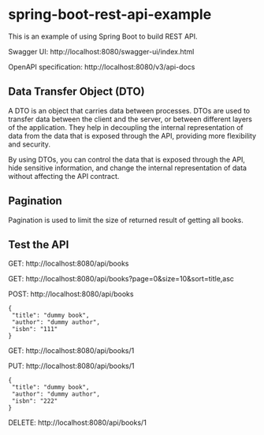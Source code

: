 # spring-boot-rest-api-example

This is an example of using Spring Boot to build REST API.

Swagger UI: http://localhost:8080/swagger-ui/index.html

OpenAPI specification: http://localhost:8080/v3/api-docs

## Data Transfer Object (DTO)

A DTO is an object that carries data between processes. DTOs are used to transfer data between the client and the server, or between different layers of the application. They help in decoupling the internal representation of data from the data that is exposed through the API, providing more flexibility and security.

By using DTOs, you can control the data that is exposed through the API, hide sensitive information, and change the internal representation of data without affecting the API contract.

## Pagination 

Pagination is used to limit the size of returned result of getting all books.

## Test the API

GET: http://localhost:8080/api/books

GET: http://localhost:8080/api/books?page=0&size=10&sort=title,asc

POST: http://localhost:8080/api/books

```
{
 "title": "dummy book",
 "author": "dummy author",
 "isbn": "111"
}
```

GET: http://localhost:8080/api/books/1

PUT: http://localhost:8080/api/books/1

```
{
 "title": "dummy book",
 "author": "dummy author",
 "isbn": "222"
}
```

DELETE: http://localhost:8080/api/books/1
